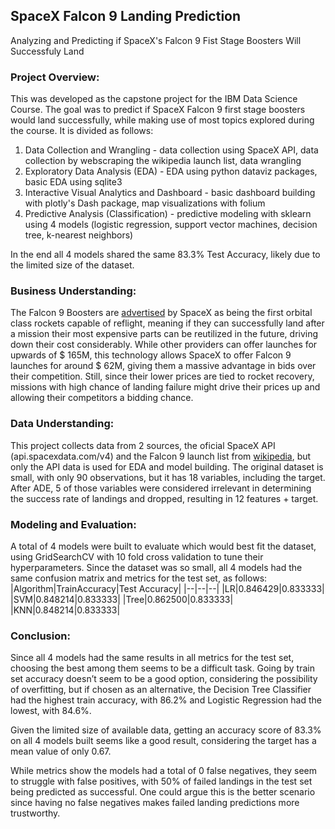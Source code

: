 ## SpaceX Falcon 9 Landing Prediction
Analyzing and Predicting if SpaceX's Falcon 9 Fist Stage Boosters Will Successfuly Land


### Project Overview:

This was developed as the capstone project for the IBM Data Science Course. The goal was to predict if SpaceX Falcon 9 first stage boosters would land successfully, while making use of most topics explored during the course. 
It is divided as follows:
1. Data Collection and Wrangling - data collection using SpaceX API, data collection by webscraping the wikipedia launch list, data wrangling
2. Exploratory Data Analysis (EDA) - EDA using python dataviz packages, basic EDA using sqlite3
3. Interactive Visual Analytics and Dashboard - basic dashboard building with plotly's Dash package, map visualizations with folium
4. Predictive Analysis (Classification) - predictive modeling with sklearn using 4 models (logistic regression, support vector machines, decision tree, k-nearest neighbors)

In the end all 4 models shared the same 83.3% Test Accuracy, likely due to the limited size of the dataset.

### Business Understanding:

The Falcon 9 Boosters are [advertised](https://www.spacex.com/vehicles/falcon-9/) by SpaceX as being the first orbital class rockets capable of reflight, meaning if they can successfully land after a mission their most expensive parts can be reutilized in the future, driving down their cost considerably. While other providers can offer launches for upwards of $ 165M, this technology allows SpaceX to offer Falcon 9 launches for around $ 62M, giving them a massive advantage in bids over their competition. Still, since their lower prices are tied to rocket recovery, missions with high chance of landing failure might drive their prices up and allowing their competitors a bidding chance.

### Data Understanding:

This project collects data from 2 sources, the oficial SpaceX API (api.spacexdata.com/v4) and the Falcon 9 launch list from [wikipedia](https://en.wikipedia.org/wiki/List_of_Falcon_9_and_Falcon_Heavy_launches), but only the API data is used for EDA and model building. The original dataset is small, with only 90 observations, but it has 18 variables, including the target. After ADE, 5 of those variables were considered irrelevant in determining the success rate of landings and dropped, resulting in 12 features + target.

### Modeling and Evaluation:

A total of 4 models were built to evaluate which would best fit the dataset, using GridSearchCV with 10 fold cross validation to tune their hyperparameters. 
Since the dataset was so small, all 4 models had the same confusion matrix and metrics for the test set, as follows:
|Algorithm|TrainAccuracy|Test Accuracy|
|--|--|--|
|LR|0.846429|0.833333|
|SVM|0.848214|0.833333|
|Tree|0.862500|0.833333|
|KNN|0.848214|0.833333|

### Conclusion:

Since all 4 models had the same results in all metrics for the test set, choosing the best among them seems to be a difficult task. Going by train set accuracy doesn’t seem to be a good option, considering the possibility of overfitting, but if chosen as an alternative, the Decision Tree Classifier had the highest train accuracy, with 86.2% and Logistic Regression had the lowest, with 84.6%.

Given the limited size of available data, getting an accuracy score of 83.3% on all 4 models built seems like a good result, considering the target has a mean value of only 0.67.

While metrics show the models had a total of 0 false negatives, they seem to struggle with false positives, with 50% of failed landings in the test set being predicted as successful. One could argue this is the better scenario since having no false negatives makes failed landing predictions more trustworthy.


